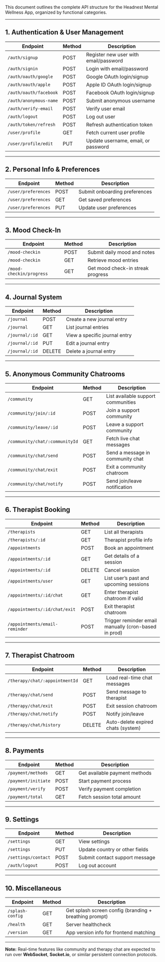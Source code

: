 

This document outlines the complete API structure for the Headnest Mental Wellness App, organized by functional categories.

---

##  1. Authentication & User Management

| Endpoint | Method | Description |
|----------|--------|-------------|
| `/auth/signup` | POST | Register new user with email/password |
| `/auth/signin` | POST | Login with email/password |
| `/auth/oauth/google` | POST | Google OAuth login/signup |
| `/auth/oauth/apple` | POST | Apple ID OAuth login/signup |
| `/auth/oauth/facebook` | POST | Facebook OAuth login/signup |
| `/auth/anonymous-name` | POST | Submit anonymous username |
| `/auth/verify-email` | POST | Verify user email |
| `/auth/logout` | POST | Log out user |
| `/auth/token/refresh` | POST | Refresh authentication token |
| `/user/profile` | GET | Fetch current user profile |
| `/user/profile/edit` | PUT | Update username, email, or password |

---

##  2. Personal Info & Preferences

| Endpoint | Method | Description |
|----------|--------|-------------|
| `/user/preferences` | POST | Submit onboarding preferences |
| `/user/preferences` | GET | Get saved preferences |
| `/user/preferences` | PUT | Update user preferences |

---

##  3. Mood Check-In

| Endpoint | Method | Description |
|----------|--------|-------------|
| `/mood-checkin` | POST | Submit daily mood and notes |
| `/mood-checkin` | GET | Retrieve mood entries |
| `/mood-checkin/progress` | GET | Get mood check-in streak progress |

---

##  4. Journal System

| Endpoint | Method | Description |
|----------|--------|-------------|
| `/journal` | POST | Create a new journal entry |
| `/journal` | GET | List journal entries |
| `/journal/:id` | GET | View a specific journal entry |
| `/journal/:id` | PUT | Edit a journal entry |
| `/journal/:id` | DELETE | Delete a journal entry |

---

##  5. Anonymous Community Chatrooms

| Endpoint | Method | Description |
|----------|--------|-------------|
| `/community` | GET | List available support communities |
| `/community/join/:id` | POST | Join a support community |
| `/community/leave/:id` | POST | Leave a support community |
| `/community/chat/:communityId` | GET | Fetch live chat messages |
| `/community/chat/send` | POST | Send a message in community chat |
| `/community/chat/exit` | POST | Exit a community chatroom |
| `/community/chat/notify` | POST | Send join/leave notification |

---

##  6. Therapist Booking

| Endpoint | Method | Description |
|----------|--------|-------------|
| `/therapists` | GET | List all therapists |
| `/therapists/:id` | GET | Therapist profile info |
| `/appointments` | POST | Book an appointment |
| `/appointments/:id` | GET | Get details of a session |
| `/appointments/:id` | DELETE | Cancel session |
| `/appointments/user` | GET | List user’s past and upcoming sessions |
| `/appointments/:id/chat` | GET | Enter therapist chatroom if valid |
| `/appointments/:id/chat/exit` | POST | Exit therapist chatroom |
| `/appointments/email-reminder` | POST | Trigger reminder email manually (cron-based in prod) |

---

##  7. Therapist Chatroom

| Endpoint | Method | Description |
|----------|--------|-------------|
| `/therapy/chat/:appointmentId` | GET | Load real-time chat messages |
| `/therapy/chat/send` | POST | Send message to therapist |
| `/therapy/chat/exit` | POST | Exit session chatroom |
| `/therapy/chat/notify` | POST | Notify join/leave |
| `/therapy/chat/history` | DELETE | Auto-delete expired chats (system) |

---

##  8. Payments

| Endpoint | Method | Description |
|----------|--------|-------------|
| `/payment/methods` | GET | Get available payment methods |
| `/payment/initiate` | POST | Start payment process |
| `/payment/verify` | POST | Verify payment completion |
| `/payment/total` | GET | Fetch session total amount |

---

##  9. Settings

| Endpoint | Method | Description |
|----------|--------|-------------|
| `/settings` | GET | View settings |
| `/settings` | PUT | Update country or other fields |
| `/settings/contact` | POST | Submit contact support message |
| `/auth/logout` | POST | Log out account |

---

##  10. Miscellaneous

| Endpoint | Method | Description |
|----------|--------|-------------|
| `/splash-config` | GET | Get splash screen config (branding + breathing prompt) |
| `/health` | GET | Server healthcheck |
| `/version` | GET | App version info for frontend matching |

---

**Note:** Real-time features like community and therapy chat are expected to run over **WebSocket**, **Socket.io**, or similar persistent connection protocols.

